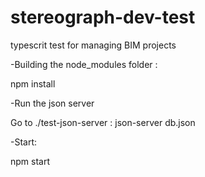 # stereograph-dev-test
typescrit test for managing BIM projects

 -Building the node_modules folder :
 
 npm install  

 -Run the json server

 Go to ./test-json-server : 
 json-server db.json

 -Start:

 npm start

